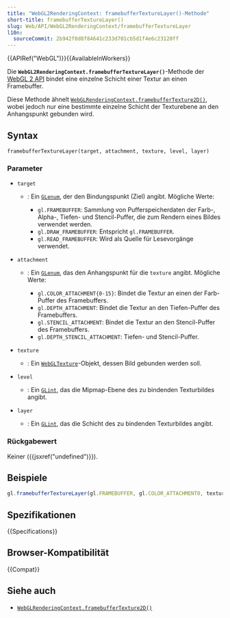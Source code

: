```yaml
---
title: "WebGL2RenderingContext: framebufferTextureLayer()-Methode"
short-title: framebufferTextureLayer()
slug: Web/API/WebGL2RenderingContext/framebufferTextureLayer
l10n:
  sourceCommit: 2b942f0d8f84641c233d701cb5d1f4e6c23120ff
---
```


{{APIRef("WebGL")}}{{AvailableInWorkers}}

Die **`WebGL2RenderingContext.framebufferTextureLayer()`**-Methode der [WebGL 2 API](/de/docs/Web/API/WebGL_API) bindet eine einzelne Schicht einer Textur an einen Framebuffer.

Diese Methode ähnelt [`WebGLRenderingContext.framebufferTexture2D()`](/de/docs/Web/API/WebGLRenderingContext/framebufferTexture2D), wobei jedoch nur eine bestimmte einzelne Schicht der Texturebene an den Anhangspunkt gebunden wird.

## Syntax

```js-nolint
framebufferTextureLayer(target, attachment, texture, level, layer)
```

### Parameter

- `target`

  - : Ein [`GLenum`](/de/docs/Web/API/WebGL_API/Types), der den Bindungspunkt (Ziel) angibt. Mögliche Werte:

    - `gl.FRAMEBUFFER`: Sammlung von Pufferspeicherdaten der Farb-, Alpha-, Tiefen- und Stencil-Puffer, die zum Rendern eines Bildes verwendet werden.
    - `gl.DRAW_FRAMEBUFFER`: Entspricht `gl.FRAMEBUFFER`.
    - `gl.READ_FRAMEBUFFER`: Wird als Quelle für Lesevorgänge verwendet.

- `attachment`

  - : Ein [`GLenum`](/de/docs/Web/API/WebGL_API/Types), das den Anhangspunkt für die `texture` angibt. Mögliche Werte:

    - `gl.COLOR_ATTACHMENT{0-15}`: Bindet die Textur an einen der Farb-Puffer des Framebuffers.
    - `gl.DEPTH_ATTACHMENT`: Bindet die Textur an den Tiefen-Puffer des Framebuffers.
    - `gl.STENCIL_ATTACHMENT`: Bindet die Textur an den Stencil-Puffer des Framebuffers.
    - `gl.DEPTH_STENCIL_ATTACHMENT`: Tiefen- und Stencil-Puffer.

- `texture`
  - : Ein [`WebGLTexture`](/de/docs/Web/API/WebGLTexture)-Objekt, dessen Bild gebunden werden soll.
- `level`
  - : Ein [`GLint`](/de/docs/Web/API/WebGL_API/Types), das die Mipmap-Ebene des zu bindenden Texturbildes angibt.
- `layer`
  - : Ein [`GLint`](/de/docs/Web/API/WebGL_API/Types), das die Schicht des zu bindenden Texturbildes angibt.

### Rückgabewert

Keiner ({{jsxref("undefined")}}).

## Beispiele

```js
gl.framebufferTextureLayer(gl.FRAMEBUFFER, gl.COLOR_ATTACHMENT0, texture, 0, 8);
```

## Spezifikationen

{{Specifications}}

## Browser-Kompatibilität

{{Compat}}

## Siehe auch

- [`WebGLRenderingContext.framebufferTexture2D()`](/de/docs/Web/API/WebGLRenderingContext/framebufferTexture2D)
